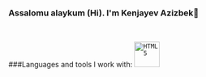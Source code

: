### Assalomu alaykum (Hi). I'm Kenjayev Azizbek👋

<br/>

###Languages and tools I work with:
<code><img src="https://drive.google.com/file/d/14nSz7fIsupBX3MviTMA5hKtzGO9Q8hUO/view?usp=drive_link" width="50" alt="HTML5"></code>

<!--
**kenjayev/kenjayev** is a ✨ _special_ ✨ repository because its `README.md` (this file) appears on your GitHub profile.

Here are some ideas to get you started:

- 🔭 I’m currently working on ...
- 🌱 I’m currently learning ...
- 👯 I’m looking to collaborate on ...
- 🤔 I’m looking for help with ...
- 💬 Ask me about ...
- 📫 How to reach me: ...
- 😄 Pronouns: ...
- ⚡ Fun fact: ...
-->
